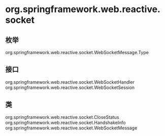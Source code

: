 # org.springframework.web.reactive.socket

## 枚举

org.springframework.web.reactive.socket.WebSocketMessage.Type

## 接口

org.springframework.web.reactive.socket.WebSocketHandler
org.springframework.web.reactive.socket.WebSocketSession

## 类

org.springframework.web.reactive.socket.CloseStatus
org.springframework.web.reactive.socket.HandshakeInfo
org.springframework.web.reactive.socket.WebSocketMessage




